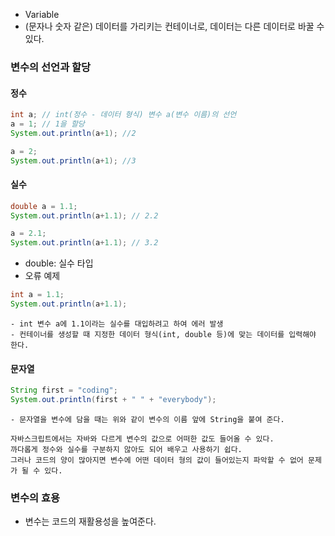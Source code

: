 - Variable
- (문자나 숫자 같은) 데이터를 가리키는 컨테이너로, 데이터는 다른 데이터로 바꿀 수 있다.

### 변수의 선언과 할당
#### 정수
```java
int a; // int(정수 - 데이터 형식) 변수 a(변수 이름)의 선언
a = 1; // 1을 할당
System.out.println(a+1); //2

a = 2;
System.out.println(a+1); //3
```

#### 실수
```java
double a = 1.1;
System.out.println(a+1.1); // 2.2

a = 2.1;
System.out.println(a+1.1); // 3.2
```
- double: 실수 타입
- 오류 예제
```java
int a = 1.1;
System.out.println(a+1.1);
```
	- int 변수 a에 1.1이라는 실수를 대입하려고 하여 에러 발생
	- 컨테이너를 생성할 때 지정한 데이터 형식(int, double 등)에 맞는 데이터를 입력해야 한다.

#### 문자열
```java
String first = "coding";
System.out.println(first + " " + "everybody");
```
	- 문자열을 변수에 담을 때는 위와 같이 변수의 이름 앞에 String을 붙여 준다.

~~~
자바스크립트에서는 자바와 다르게 변수의 값으로 어떠한 값도 들어올 수 있다.
까다롭게 정수와 실수를 구분하지 않아도 되어 배우고 사용하기 쉽다.
그러나 코드의 양이 많아지면 변수에 어떤 데이터 형의 값이 들어있는지 파악할 수 없어 문제가 될 수 있다.
~~~

### 변수의 효용
- 변수는 코드의 재활용성을 높여준다.